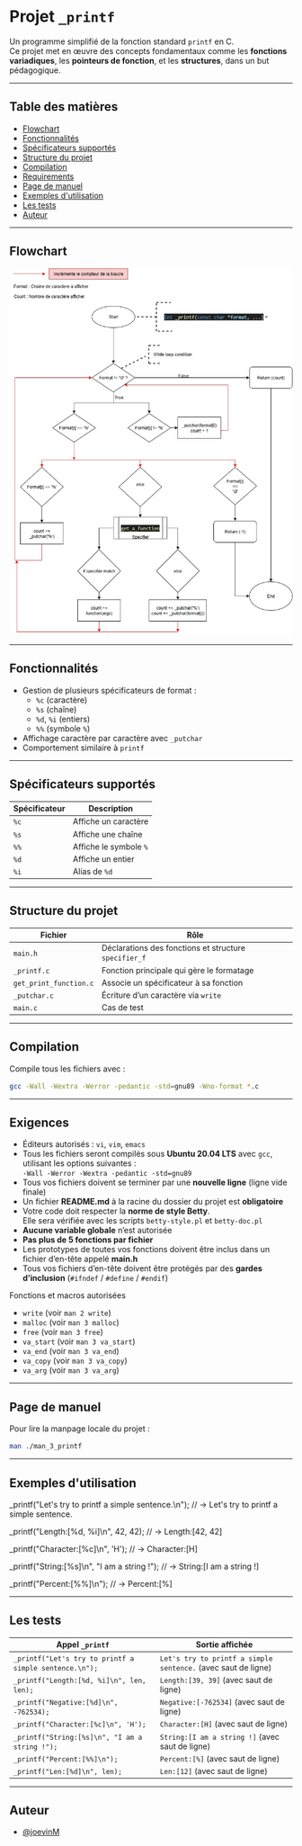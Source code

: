 # Projet `_printf`

Un programme simplifié de la fonction standard `printf` en C.  
Ce projet met en œuvre des concepts fondamentaux comme les **fonctions variadiques**, les **pointeurs de fonction**, et les **structures**, dans un but pédagogique.

---

## Table des matières

- [Flowchart](#flowchart)
- [Fonctionnalités](#fonctionnalités)
- [Spécificateurs supportés](#spécificateurs-supportés)
- [Structure du projet](#structure-du-projet)
- [Compilation](#compilation)
- [Requirements](#requirements)
- [Page de manuel](#page-de-manuel)
- [Exemples d'utilisation](#exemples-dutilisation)
- [Les tests](#les-tests)
- [Auteur](#auteur)

---

## Flowchart

![Flowchart](https://raw.githubusercontent.com/JoevinM/holbertonschool-printf/refs/heads/main/_printf.jpg)

---
## Fonctionnalités

- Gestion de plusieurs spécificateurs de format :
  - `%c` (caractère)
  - `%s` (chaîne)
  - `%d`, `%i` (entiers)
  - `%%` (symbole `%`)
- Affichage caractère par caractère avec `_putchar`
- Comportement similaire à `printf`

---

## Spécificateurs supportés

| Spécificateur | Description                        |
|---------------|------------------------------------|
| `%c`          | Affiche un caractère                |
| `%s`          | Affiche une chaîne                  |
| `%%`          | Affiche le symbole `%`              |
| `%d`          | Affiche un entier  |
| `%i`          | Alias de `%d`                       |

---

## Structure du projet

| Fichier                | Rôle                                                  |
|------------------------|--------------------------------------------------------|
| `main.h`               | Déclarations des fonctions et structure `specifier_f` |
| `_printf.c`            | Fonction principale qui gère le formatage             |
| `get_print_function.c` | Associe un spécificateur à sa fonction                |
| `_putchar.c`           | Écriture d’un caractère via `write`                   |
| `main.c`               | Cas de test                                            |

---

## Compilation

Compile tous les fichiers avec :

```bash
gcc -Wall -Wextra -Werror -pedantic -std=gnu89 -Wno-format *.c
```
---

## Exigences

- Éditeurs autorisés : `vi`, `vim`, `emacs`
- Tous les fichiers seront compilés sous **Ubuntu 20.04 LTS** avec `gcc`, utilisant les options suivantes :  
  `-Wall -Werror -Wextra -pedantic -std=gnu89`
- Tous vos fichiers doivent se terminer par une **nouvelle ligne** (ligne vide finale)
- Un fichier **README.md** à la racine du dossier du projet est **obligatoire**
- Votre code doit respecter la **norme de style Betty**.  
  Elle sera vérifiée avec les scripts `betty-style.pl` et `betty-doc.pl`
- **Aucune variable globale** n’est autorisée
- **Pas plus de 5 fonctions par fichier**
- Les prototypes de toutes vos fonctions doivent être inclus dans un fichier d’en-tête appelé **main.h**
- Tous vos fichiers d’en-tête doivent être protégés par des **gardes d’inclusion** (`#ifndef` / `#define` / `#endif`)

 Fonctions et macros autorisées

- `write` (voir `man 2 write`)
- `malloc` (voir `man 3 malloc`)
- `free` (voir `man 3 free`)
- `va_start` (voir `man 3 va_start`)
- `va_end` (voir `man 3 va_end`)
- `va_copy` (voir `man 3 va_copy`)
- `va_arg` (voir `man 3 va_arg`)

---

## Page de manuel

Pour lire la manpage locale du projet :

```bash
man ./man_3_printf
```
---

## Exemples d'utilisation

_printf("Let's try to printf a simple sentence.\n");
// → Let's try to printf a simple sentence.

_printf("Length:[%d, %i]\n", 42, 42);
// → Length:[42, 42]

_printf("Character:[%c]\n", 'H');
// → Character:[H]

_printf("String:[%s]\n", "I am a string !");
// → String:[I am a string !]

_printf("Percent:[%%]\n");
// → Percent:[%]

---

## Les tests

| Appel `_printf`                                        | Sortie affichée                                               |
| ------------------------------------------------------ | ------------------------------------------------------------- |
| `_printf("Let's try to printf a simple sentence.\n");` | `Let's try to printf a simple sentence.` (avec saut de ligne) |
| `_printf("Length:[%d, %i]\n", len, len);`              | `Length:[39, 39]` (avec saut de ligne)                        |
| `_printf("Negative:[%d]\n", -762534);`                 | `Negative:[-762534]` (avec saut de ligne)                     |
| `_printf("Character:[%c]\n", 'H');`                    | `Character:[H]` (avec saut de ligne)                          |
| `_printf("String:[%s]\n", "I am a string !");`         | `String:[I am a string !]` (avec saut de ligne)               |
| `_printf("Percent:[%%]\n");`                           | `Percent:[%]` (avec saut de ligne)                            |
| `_printf("Len:[%d]\n", len);`                          | `Len:[12]` (avec saut de ligne)                               |

---

## Auteur

- [@joevinM](https://www.github.com/joevinM)
